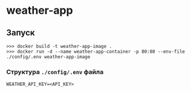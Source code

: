 # weather-app

## Запуск

```
>>> docker build -t weather-app-image .
>>> docker run -d --name weather-app-container -p 80:80 --env-file ./config/.env weather-app-image
```

### Структура `./config/.env` файла

```
WEATHER_API_KEY=<API_KEY>
```
